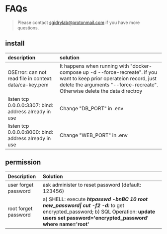 # FAQs

> Please contact [sgidrylab@protonmail.com](mailto:sgidrylab@protonmail.com) if you have more questions.

## install

| description | solution |
| :--- | :--- |
| OSError: can not read file in context: data/ca-key.pem | It happens when running with "docker-compose up -d --force-recreate". if you want to keep prior operateion record, just delete the arguments "--force-recreate". Otherwise delete the data directroy |
| listen tcp 0.0.0.0:3307: bind: address already in use | Change "DB\_PORT" in .env |
| listen tcp 0.0.0.0:8000: bind: address already in use | Change "WEB\_PORT" in .env |

## permission

| Description | Solution |
| :--- | :--- |
| user forget password | ask administer to reset password \(default: 123456\) |
| root forget password | a\) SHELL: execute _**htpasswd -bnBC 10 root new\_password\| cut -f2 -d:**_ to get encrypted\_password;  b\) SQL Operation: **update users set password='encrypted\_password' where name='root'** |



